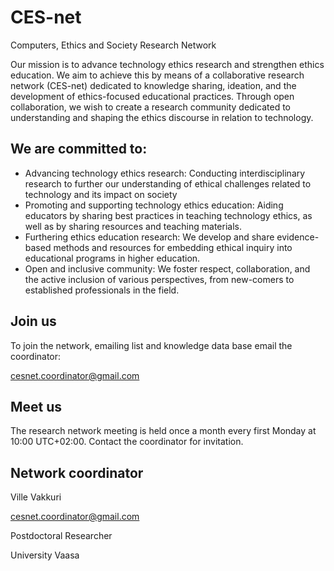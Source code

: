 # CES-net 
Computers, Ethics and Society Research Network 

Our mission is to advance technology ethics research and strengthen ethics education. We aim to achieve this by means of a collaborative research network (CES-net) dedicated to knowledge sharing, ideation, and the development of ethics-focused educational practices. Through open collaboration, we wish to create a research community dedicated to understanding and shaping the ethics discourse in relation to technology.
## We are committed to:
- Advancing technology ethics research: Conducting interdisciplinary research to further our understanding of ethical challenges related to technology and its impact on society
- Promoting and supporting technology ethics education: Aiding educators by sharing best practices in teaching technology ethics, as well as by sharing resources and teaching materials. 
- Furthering ethics education research: We develop and share evidence-based methods and resources for embedding ethical inquiry into educational programs in higher education.
- Open and inclusive community: We foster respect, collaboration, and the active inclusion of various perspectives, from new-comers to established professionals in the field. 

## Join us 
To join the network, emailing list and knowledge data base email the coordinator: 

cesnet.coordinator@gmail.com

## Meet us 
The research network meeting is held once a month every first Monday at 10:00 UTC+02:00.
Contact the coordinator for invitation. 

## Network coordinator 
Ville Vakkuri

cesnet.coordinator@gmail.com

Postdoctoral Researcher

University Vaasa
